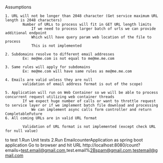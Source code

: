 
Assumptions


	1. URL will not be longer than 2048 character (Get service maximum URL length is 2048 characters)
			Number of URLs to process will fit in GET URL length limits
				If we need to process larger batch of urls we can provide additional endpoint 
				Which will have query param web location of the file to process
				This is not implemented 
				
	2. Subdomains resolve to different email addresses 
	 		Ex: me@me.com is not equal to me@me.me.com 
			
	3. Same rules will apply for subdomains 
			Ex: me@me.com will have same rules as me@me.me.com
			
	4. Emails are valid unless they are null 
			validation of email address format is out of the scope)
			
	5. Application will run on Web Container so we will be able to process concurrent request utilizing web container threads
			If we expect huge number of calls or want to throttle request to service layer or if we implement batch file download and processing
				We can implement async calls form controller and return CompletableFuture
	6. All coming URLs are in valid URL format
	
			Validation of URL format is not implemented (except check URL for null value)
			
			
			
to test 
1.Run Unit tests
2.Run EmailcounterApplication as spring boot application 
	Go to browser and hit URL
		http://localhost:8080/count?emails=test.email@gmail.com,test.email%2Bspam@gmail.com,testemail@gmail.com

